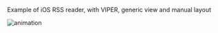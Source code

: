 Example of iOS RSS reader, with VIPER, generic view and manual layout

![animation](README/animation.gif)